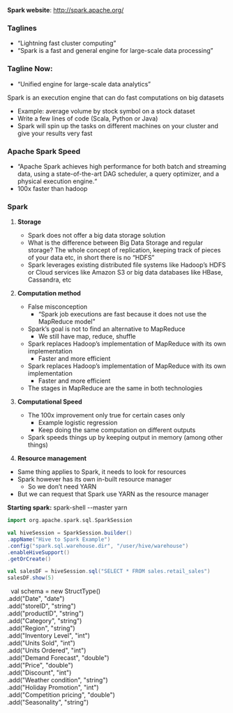 **Spark website**: http://spark.apache.org/
### Taglines
- “Lightning fast cluster computing”
- “Spark is a fast and general engine for large-scale data processing”
### Tagline Now:
- “Unified engine for large-scale data analytics”

Spark is an execution engine that can do fast computations on big datasets
- Example: average volume by stock symbol on a stock dataset
- Write a few lines of code (Scala, Python or Java)
- Spark will spin up the tasks on different machines on your cluster and give your results very fast
### Apache Spark Speed
- “Apache Spark achieves high performance for both batch and streaming data, using a state-of-the-art DAG scheduler, a query optimizer, and a physical execution engine.“
- 100x faster than hadoop
### Spark
1) **Storage**
	- Spark does not offer a big data storage solution
	- What is the difference between Big Data Storage and regular storage? The whole concept of replication, keeping track of pieces of your data etc, in short there is no “HDFS”
	- Spark leverages existing distributed file systems like Hadoop’s HDFS or Cloud services like Amazon S3 or big data databases like HBase, Cassandra, etc
2) **Computation method**
	 - False misconception 
		- “Spark job executions are fast because it does not use the MapReduce model”
	- Spark’s goal is not to find an alternative to MapReduce
		- We still have map, reduce, shuffle
	- Spark replaces Hadoop’s implementation of MapReduce with its own implementation
		- Faster and more efficient
	- Spark replaces Hadoop’s implementation of MapReduce with its own implementation
		- Faster and more efficient
	- The stages in MapReduce are the same in both technologies
3) **Computational Speed**
	- The 100x improvement only true for certain cases only
		- Example logistic regression
		- Keep doing the same computation on different outputs
	- Spark speeds things up by keeping output in memory (among other things)

4) **Resource management**
- Same thing applies to Spark, it needs to look for resources
- Spark however has its own in-built resource manager
	- So we don’t need YARN
- But we can request that Spark use YARN as the resource manager

**Starting spark:** spark-shell --master yarn

```scala
import org.apache.spark.sql.SparkSession

val hiveSession = SparkSession.builder()
.appName("Hive to Spark Example")
.config("spark.sql.warehouse.dir", "/user/hive/warehouse")
.enableHiveSupport()
.getOrCreate()

val salesDF = hiveSession.sql("SELECT * FROM sales.retail_sales")
salesDF.show(5)
```

  
val schema = new StructType()  
.add("Date", "date")  
.add("storeID", "string")  
.add("productID", "string")  
.add("Category", "string")  
.add("Region", "string")  
.add("Inventory Level", "int")  
.add("Units Sold", "int")  
.add("Units Ordered", "int")  
.add("Demand Forecast", "double")  
.add("Price", "double")  
.add("Discount", "int")  
.add("Weather condition", "string")  
.add("Holiday Promotion", "int")  
.add("Competition pricing", "double")  
.add("Seasonality", "string")
```